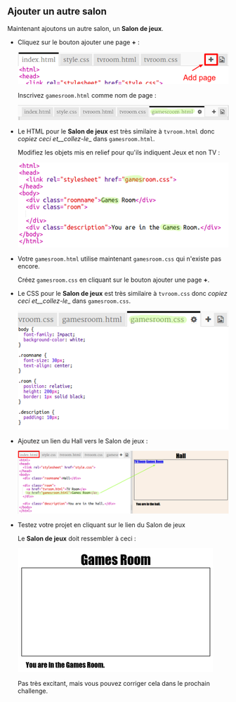 ## Ajouter un autre salon

Maintenant ajoutons un autre salon, un __Salon de jeux__. 

+ Cliquez sur le bouton ajouter une page __+__ :

	![screenshot](images/rooms-add-page.png)

	Inscrivez `gamesroom.html` comme nom de page :

  	![screenshot](images/rooms-games-html.png)

+ Le HTML pour le __Salon de jeux__ est très similaire à `tvroom.html` donc __copiez_ ceci et__collez-le__ dans `gamesroom.html`.
	
	Modifiez les objets mis en relief pour qu'ils indiquent Jeux et non TV :

	![screenshot](images/rooms-games-html2.png)	

+ Votre `gamesroom.html` utilise maintenant `gamesroom.css` qui n'existe pas encore. 

	Créez `gamesroom.css` en cliquant sur le bouton ajouter une page __+__. 


+ Le CSS pour le __Salon de jeux__ est très similaire à `tvroom.css` donc __copiez_ ceci et__collez-le__ dans `gamesroom.css`.

	![screenshot](images/rooms-add-games-css.png)

+ Ajoutez un lien du Hall vers le Salon de jeux :

	![screenshot](images/rooms-hall-games.png)

+ Testez votre projet en cliquant sur le lien du Salon de jeux

	Le __Salon de jeux__ doit ressembler à ceci :

	![screenshot](images/rooms-games-before.png)

	Pas très excitant, mais vous pouvez corriger cela dans le prochain challenge. 

